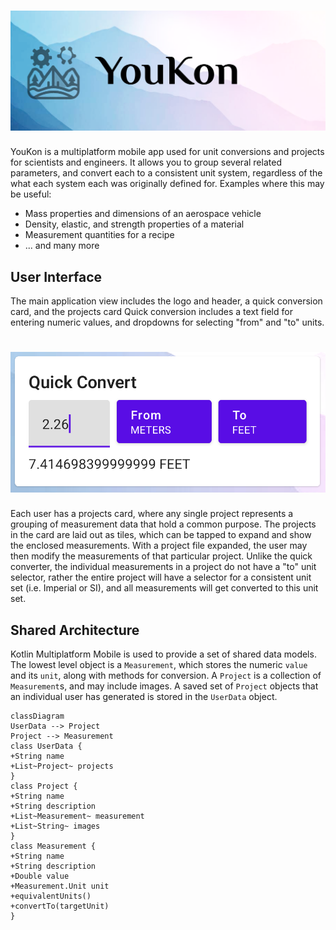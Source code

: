 # ![YouKon](assets/youkon_github_header.png)

YouKon is a multiplatform mobile app used for unit conversions and projects for scientists and engineers.
It allows you to group several related parameters, and convert each to a consistent unit system, regardless of the what each system each was originally defined for.
Examples where this may be useful:
- Mass properties and dimensions of an aerospace vehicle
- Density, elastic, and strength properties of a material
- Measurement quantities for a recipe
- ... and many more


## User Interface

The main application view includes the logo and header, a quick conversion card, and the projects card
Quick conversion includes a text field for entering numeric values, and dropdowns for selecting "from" and "to" units.

# ![Quick Convert Card](assets/quickConvert.png)

Each user has a projects card, where any single project represents a grouping of measurement data that hold a common purpose.
The projects in the card are laid out as tiles, which can be tapped to expand and show the enclosed measurements. 
With a project file expanded, the user may then modify the measurements of that particular project.
Unlike the quick converter, the individual measurements in a project do not have a "to" unit selector, rather the entire project will have a selector for a consistent unit set (i.e. Imperial or SI), and all measurements will get converted to this unit set.


## Shared Architecture

Kotlin Multiplatform Mobile is used to provide a set of shared data models.
The lowest level object is a `Measurement`, which stores the numeric `value` and its `unit`, along with methods for conversion.
A `Project` is a collection of `Measurement`s, and may include images.
A saved set of `Project` objects that an individual user has generated is stored in the `UserData` object.

```mermaid
classDiagram
UserData --> Project
Project --> Measurement
class UserData {
+String name
+List~Project~ projects
}
class Project {
+String name
+String description
+List~Measurement~ measurement
+List~String~ images
}
class Measurement {
+String name
+String description
+Double value
+Measurement.Unit unit
+equivalentUnits()
+convertTo(targetUnit)
} 
```
